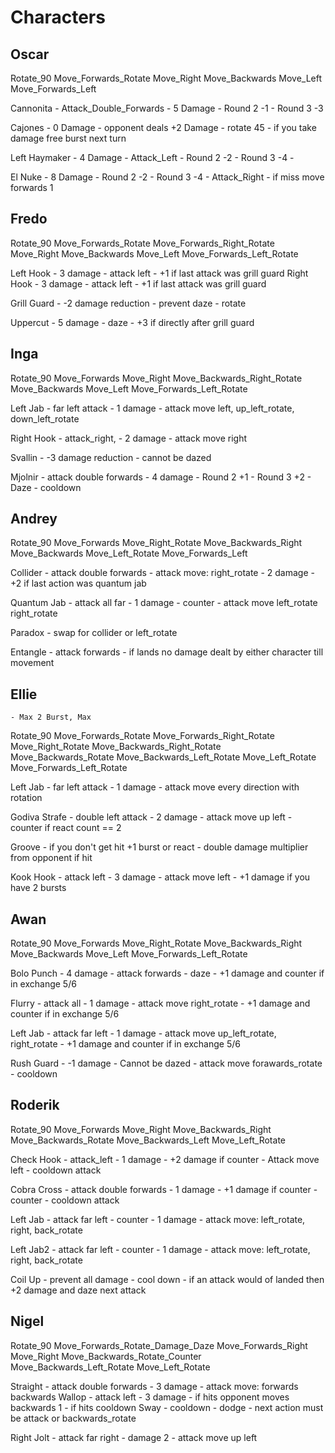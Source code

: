# Characters

## Oscar
Rotate_90
Move_Forwards_Rotate
Move_Right
Move_Backwards
Move_Left
Move_Forwards_Left

Cannonita 
	- Attack_Double_Forwards
	- 5 Damage
	- Round 2 -1
	- Round 3 -3

Cajones
	- 0 Damage
	- opponent deals +2 Damage
	- rotate 45
	- if you take damage free burst next turn

Left Haymaker
	- 4 Damage
	- Attack_Left
	- Round 2 -2
	- Round 3 -4
	- 

El Nuke
	- 8 Damage 
	- Round 2 -2
	- Round 3 -4
	- Attack_Right
	- if miss move forwards 1

## Fredo
Rotate_90
Move_Forwards_Rotate
Move_Forwards_Right_Rotate
Move_Right
Move_Backwards
Move_Left
Move_Forwards_Left_Rotate

Left Hook
	- 3 damage
	- attack left
	- +1 if last attack was grill guard
Right Hook
	- 3 damage
	- attack left
	- +1 if last attack was grill guard

Grill Guard
	- -2 damage reduction
	- prevent daze
	- rotate

Uppercut
	- 5 damage
	- daze
	- +3 if directly after grill guard


## Inga
Rotate_90
Move_Forwards
Move_Right
Move_Backwards_Right_Rotate
Move_Backwards
Move_Left
Move_Forwards_Left_Rotate

Left Jab
	- far left attack
	- 1 damage
	- attack move left, up_left_rotate, down_left_rotate

Right Hook
	- attack_right, 
	- 2 damage
	- attack move right

Svallin
	- -3 damage reduction
	- cannot be dazed

Mjolnir
	- attack double forwards
	- 4 damage
	- Round 2 +1
	- Round 3 +2
	- Daze
	- cooldown

## Andrey
Rotate_90
Move_Forwards
Move_Right_Rotate
Move_Backwards_Right
Move_Backwards
Move_Left_Rotate
Move_Forwards_Left

Collider
	- attack double forwards
	- attack move: right_rotate
	- 2 damage
	- +2 if last action was quantum jab
  
Quantum Jab
	- attack all far
	- 1 damage
	- counter
	- attack move left_rotate right_rotate

Paradox
	- swap for collider or left_rotate

Entangle
	- attack forwards
	- if lands no damage dealt by either character till movement

## Ellie
	- Max 2 Burst, Max 
Rotate_90
Move_Forwards_Rotate
Move_Forwards_Right_Rotate
Move_Right_Rotate
Move_Backwards_Right_Rotate
Move_Backwards_Rotate
Move_Backwards_Left_Rotate
Move_Left_Rotate
Move_Forwards_Left_Rotate

Left Jab
	- far left attack
	- 1 damage
	- attack move every direction with rotation

Godiva Strafe
	- double left attack
	- 2 damage
	- attack move up left
	- counter if react count == 2

Groove
	- if you don't get hit +1 burst or react
	- double damage multiplier from opponent if hit

Kook Hook
	- attack left
	- 3 damage
	- attack move left
	- +1 damage if you have 2 bursts

## Awan
Rotate_90
Move_Forwards
Move_Right_Rotate
Move_Backwards_Right
Move_Backwards
Move_Left
Move_Forwards_Left_Rotate

Bolo Punch
	- 4 damage
	- attack forwards
	- daze
	- +1 damage and counter if in exchange 5/6

Flurry
	- attack all
	- 1 damage
	- attack move right_rotate
	- +1 damage and counter if in exchange 5/6

Left Jab
	- attack far left
	- 1 damage
	- attack move up_left_rotate, right_rotate
	- +1 damage and counter if in exchange 5/6

Rush Guard
	- -1 damage
	- Cannot be dazed
	- attack move forawards_rotate
	- cooldown


## Roderik
Rotate_90
Move_Forwards
Move_Right
Move_Backwards_Right
Move_Backwards_Rotate
Move_Backwards_Left
Move_Left_Rotate

Check Hook
	- attack_left
	- 1 damage
	- +2 damage if counter
	- Attack move left
	- cooldown attack

Cobra Cross
	- attack double forwards
	- 1 damage
	- +1 damage if counter
	- counter
	- cooldown attack

Left Jab
	- attack far left
	- counter
	- 1 damage
	- attack move: left_rotate, right, back_rotate

Left Jab2
	- attack far left
	- counter
	- 1 damage
	- attack move: left_rotate, right, back_rotate

Coil Up
	- prevent all damage
	- cool down
	- if an attack would of landed then +2 damage and daze next attack


## Nigel
Rotate_90
Move_Forwards_Rotate_Damage_Daze
Move_Forwards_Right
Move_Right
Move_Backwards_Rotate_Counter
Move_Backwards_Left_Rotate
Move_Left_Rotate

Straight
	- attack double forwards
	- 3 damage
	- attack move: forwards backwards
Wallop
	- attack left
	- 3 damage
	- if hits opponent moves backwards 1
	- if hits cooldown 
Sway
	- cooldown
	- dodge
	- next action must be attack or backwards_rotate

Right Jolt
	- attack far right 
	- damage 2
	- attack move up left